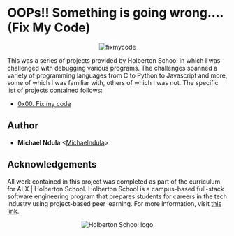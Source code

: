 # OOPs!! Something is going wrong…. (Fix My Code)
<p align="center">
<img
	src="https://files.realpython.com/media/Python-Debugging-With-Pdb_Watermarked.a50a90b655cf.jpg"
	alt="fixmycode">
</p>

This was a series of projects provided by Holberton School in which I was
challenged with debugging various programs. The challenges spanned a variety of
programming languages from C to Python to Javascript and more, some of which I
was familiar with, others of which I was not. The specific list of projects
contained follows:

* [0x00. Fix my code](./0x00-challenge)

## Author

* __Michael Ndula__ <[Michaelndula](https://github.com/Michaelndula)>

## Acknowledgements

All work contained in this project was completed as part of the curriculum for
ALX | Holberton School. Holberton School is a campus-based full-stack software
engineering program that prepares students for careers in the tech industry
using project-based peer learning. For more information, visit
[this link](https://www.holbertonschool.com/).

<p align="center">
  <img
    src="http://www.holbertonschool.com/holberton-logo.png"
    alt="Holberton School logo">
</p>
